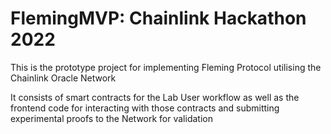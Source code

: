 # FlemingMVP: Chainlink Hackathon 2022

This is the prototype project for implementing Fleming Protocol utilising the Chainlink Oracle Network

It consists of smart contracts for the Lab User workflow as well as the frontend code for interacting with those contracts and submitting experimental proofs to the Network for validation 

